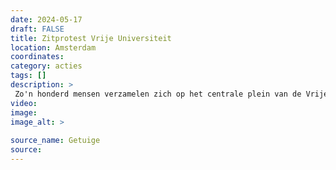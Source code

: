 ```yaml
---
date: 2024-05-17
draft: FALSE
title: Zitprotest Vrije Universiteit
location: Amsterdam
coordinates: 
category: acties
tags: []
description: > 
 Zo'n honderd mensen verzamelen zich op het centrale plein van de Vrije Universiteit in Amsterdam. Onder hen zijn veel studenten en docenten. Er worden toespraken gegeven en er worden leuzen gescandeerd. 
video: 
image: 
image_alt: > 
 
source_name: Getuige
source: 
---
```

